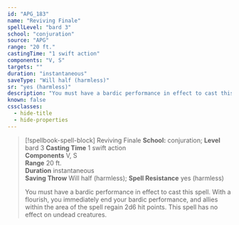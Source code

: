 ```yaml
---
id: "APG_183"
name: "Reviving Finale"
spellLevel: "bard 3"
school: "conjuration"
source: "APG"
range: "20 ft."
castingTime: "1 swift action"
components: "V, S"
targets: ""
duration: "instantaneous"
saveType: "Will half (harmless)"
sr: "yes (harmless)"
description: "You must have a bardic performance in effect to cast this spell.  With a flourish, you immediately end your bardic performance, and allies within the area of the spell regain 2d6 hit points. This spell has no effect on undead creatures."
known: false
cssclasses:
  - hide-title
  - hide-properties
---
```


> [!spellbook-spell-block] Reviving Finale
> **School:** conjuration; **Level** bard 3
> **Casting Time** 1 swift action  
> **Components** V, S  
> **Range** 20 ft.  
> **Duration** instantaneous  
> **Saving Throw** Will half (harmless); **Spell Resistance** yes (harmless)
> 
> You must have a bardic performance in effect to cast this spell.  With a flourish, you immediately end your bardic performance, and allies within the area of the spell regain 2d6 hit points. This spell has no effect on undead creatures.
